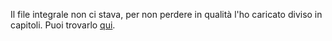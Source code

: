 Il file integrale non ci stava, per non perdere in qualità l'ho caricato diviso in capitoli. Puoi trovarlo [qui](https://annas-archive.org/slow_download/b064189f0532f085bda152a7d24e89c7/0/0).
